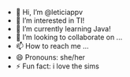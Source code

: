 - 👋 Hi, I’m @leticiappv
- 👀 I’m interested in TI!
- 🌱 I’m currently learning Java!
- 💞️ I’m looking to collaborate on ...
- 📫 How to reach me ...
- 😄 Pronouns: she/her
- ⚡ Fun fact: i love the sims
<!---
leticiappv/leticiappv is a ✨ special ✨ repository because its `README.md` (this file) appears on your GitHub profile.
You can click the Preview link to take a look at your changes.
--->
